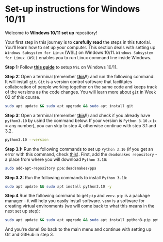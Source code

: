 # Set-up instructions for Windows 10/11

Welcome to **Windows 10/11 set up** repository!

Your first step in this journey is to **carefully read** the steps in this tutorial. You'll learn how to set up your computer. This section deals with setting up `Windows Subsystem for Linux` (WSL) on Windows 10/11. `Windows Subsystem for Linux (WSL)` enables you to run Linux command line inside Windows.

**Step 1:** Follow **[this guide](guides/Windows_Subsystem_for_Linux_Installation_Guide_for_Windows_10.md)** to setup `WSL` on Windows 10/11.

**Step 2:** Open a terminal (remember **[this](guides/Windows_Subsystem_for_Linux_Installation_Guide_for_Windows_10.md#Opening-the-WSL-terminal)**!!) and run the following command. It will install `git`. `Git` is a version control software that facilitates collaboration of people working together on the same code and keeps track of the versions as the code changes. You will learn more about `git` in Week 02 of this course.

```bash
sudo apt update && sudo apt upgrade && sudo apt install git
```

**Step 3:** Open a terminal (remember **[this](guides/Windows_Subsystem_for_Linux_Installation_Guide_for_Windows_10.md#Opening-the-WSL-terminal)**!!) and check if you already have `python3.10` by usind the command below. If your version is `Python 3.10.x` (`x` = any number), you can skip to step 4, otherwise continue with step 3.1 and 3.2.

```bash
python3.10 --version
```

**Step 3.1:** Run the following commands to set up `Python 3.10` (if you get an error with this command, check [this](troubleshooting.md/#6-when-setting-up-python-38-i-get-an-error)). First, add the `deadsnakes repository` - a place from where you will download `Python 3.10`:

```bash
sudo add-apt-repository ppa:deadsnakes/ppa
```

**Step 3.2:** Run the following commands to install `Python 3.10`:

```bash
sudo apt update && sudo apt install python3.10 -y
```

**Step 4** Run the following command to get `pip` and `venv`. `pip` is a package manager - it will help you easily install software. `venv` is a software for creating virtual environments (we will come back to what this means in the next set up step):

```bash
sudo apt update && sudo apt upgrade && sudo apt install python3-pip python3.10-venv -y
```
And you're done! Go back to the main menu and continue with setting up Git and GitHub in step 3.
